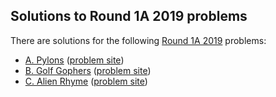## Solutions to Round 1A 2019 problems

There are solutions for the following [Round 1A 2019](https://codingcompetitions.withgoogle.com/codejam/round/0000000000051635) problems:

- [A. Pylons](a.cc)
  ([problem site](https://codingcompetitions.withgoogle.com/codejam/round/0000000000051635/0000000000104e03))
- [B. Golf Gophers](b.py)
  ([problem site](https://codingcompetitions.withgoogle.com/codejam/round/0000000000051635/0000000000104f1a))
- [C. Alien Rhyme](c.py)
  ([problem site](https://codingcompetitions.withgoogle.com/codejam/round/0000000000051635/0000000000104e05))
